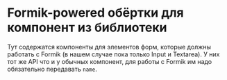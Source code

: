 # Formik-powered обёртки для компонент из библиотеки

Тут содержатся компоненты для элементов форм, которые должны работать с Formik (в нашем случае пока только Input и Textarea). У них тот же API что и у обычных компонент, для работы с Formik им надо обязательно передавать `name`.
